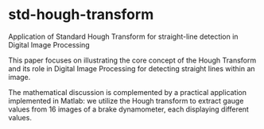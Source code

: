 # std-hough-transform
Application of Standard Hough Transform for straight-line detection in Digital Image Processing

This paper focuses on illustrating the core concept of the Hough Transform and its role in Digital Image Processing for detecting straight lines within an image. 

The mathematical discussion is complemented by a practical application implemented in Matlab: we utilize the Hough transform to extract gauge values from 16 images of a brake dynamometer, each displaying different values.

